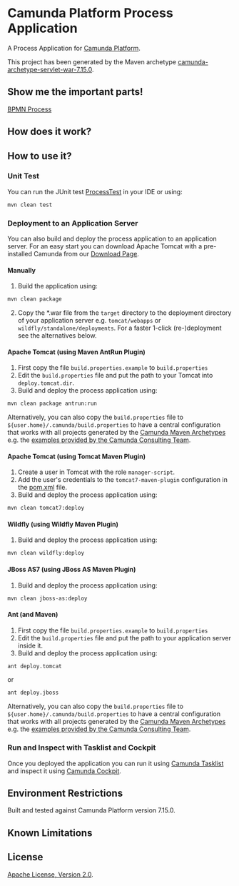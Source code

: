 # Camunda Platform Process Application
A Process Application for [Camunda Platform](http://docs.camunda.org).

This project has been generated by the Maven archetype
[camunda-archetype-servlet-war-7.15.0](https://docs.camunda.org/manual/latest/user-guide/process-applications/maven-archetypes/).

## Show me the important parts!
[BPMN Process](src/main/resources/process.bpmn)

## How does it work?

## How to use it?

### Unit Test
You can run the JUnit test [ProcessTest](src/test/java/org/example/camunda/bpm/ProcessTest.java) in your IDE or using:

```bash
mvn clean test
```

### Deployment to an Application Server
You can also build and deploy the process application to an application server.
For an easy start you can download Apache Tomcat with a pre-installed Camunda
from our [Download Page](https://camunda.com/download/).

#### Manually
1. Build the application using:

```bash
mvn clean package
```
2. Copy the *.war file from the `target` directory to the deployment directory
of your application server e.g. `tomcat/webapps` or `wildfly/standalone/deployments`.
For a faster 1-click (re-)deployment see the alternatives below.

#### Apache Tomcat (using Maven AntRun Plugin)
1. First copy the file `build.properties.example` to `build.properties`
2. Edit the `build.properties` file and put the path to your Tomcat into `deploy.tomcat.dir`.
3. Build and deploy the process application using:

```bash
mvn clean package antrun:run
```

Alternatively, you can also copy the `build.properties` file to `${user.home}/.camunda/build.properties`
to have a central configuration that works with all projects generated by the
[Camunda Maven Archetypes](https://docs.camunda.org/manual/latest/user-guide/process-applications/maven-archetypes/) e.g. the [examples provided by the Camunda Consulting Team](https://github.com/camunda-consulting/code).

#### Apache Tomcat (using Tomcat Maven Plugin)
1. Create a user in Tomcat with the role `manager-script`.
2. Add the user's credentials to the `tomcat7-maven-plugin` configuration in the [pom.xml](pom.xml) file.
3. Build and deploy the process application using:

```bash
mvn clean tomcat7:deploy
```

#### Wildfly (using Wildfly Maven Plugin)
1. Build and deploy the process application using:

```bash
mvn clean wildfly:deploy
```

#### JBoss AS7 (using JBoss AS Maven Plugin)
1. Build and deploy the process application using:
```bash
mvn clean jboss-as:deploy
```

#### Ant (and Maven)
1. First copy the file `build.properties.example` to `build.properties`
2. Edit the `build.properties` file and put the path to your application server inside it.
3. Build and deploy the process application using:

```bash
ant deploy.tomcat
```
or

```bash
ant deploy.jboss
```

Alternatively, you can also copy the `build.properties` file to `${user.home}/.camunda/build.properties`
to have a central configuration that works with all projects generated by the
[Camunda Maven Archetypes](https://docs.camunda.org/manual/latest/user-guide/process-applications/maven-archetypes/) e.g. the [examples provided by the Camunda Consulting Team](https://github.com/camunda-consulting/code).

### Run and Inspect with Tasklist and Cockpit
Once you deployed the application you can run it using
[Camunda Tasklist](http://docs.camunda.org/latest/guides/user-guide/#tasklist)
and inspect it using
[Camunda Cockpit](http://docs.camunda.org/latest/guides/user-guide/#cockpit).

## Environment Restrictions
Built and tested against Camunda Platform version 7.15.0.

## Known Limitations

## License
[Apache License, Version 2.0](http://www.apache.org/licenses/LICENSE-2.0).

<!-- Tweet
New @Camunda example: Camunda Platform Process Application - A Process Application for [Camunda Platform](http://docs.camunda.org). https://github.com/camunda-consulting/code/tree/master/snippets/camunda-process-application
-->

